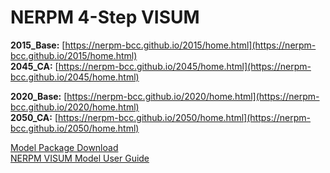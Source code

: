 # NERPM 4-Step VISUM

**2015_Base:** [https://nerpm-bcc.github.io/2015/home.html](https://nerpm-bcc.github.io/2015/home.html)  
**2045_CA:** [https://nerpm-bcc.github.io/2045/home.html](https://nerpm-bcc.github.io/2045/home.html) 

**2020_Base:** [https://nerpm-bcc.github.io/2020/home.html](https://nerpm-bcc.github.io/2020/home.html)  
**2050_CA:** [https://nerpm-bcc.github.io/2050/home.html](https://nerpm-bcc.github.io/2050/home.html) 

  
[Model Package Download](https://sites.google.com/view/nerpm/model-package-download)  
[NERPM VISUM Model User Guide](https://sites.google.com/view/nerpm)  
